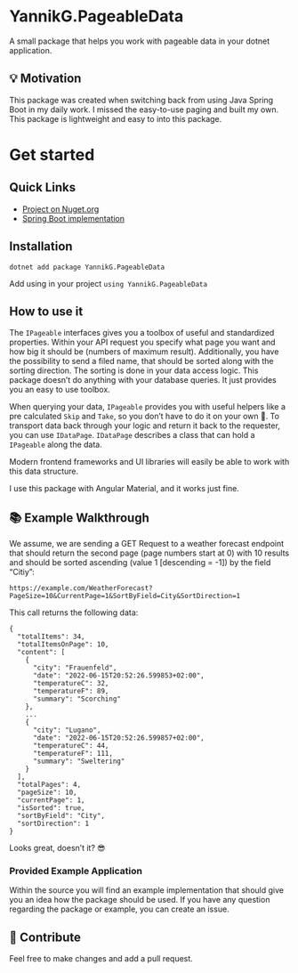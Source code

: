 # YannikG.PageableData
A small package that helps you work with pageable data in your dotnet application.

## 💡 Motivation
This package was created when switching back from using Java Spring Boot in my daily work. I missed the easy-to-use paging and built my own. This package is lightweight and easy to into this package.

# Get started
## Quick Links
- [Project on Nuget.org](https://www.nuget.org/packages/YannikG.PageableData/)
- [Spring Boot implementation](https://www.baeldung.com/spring-data-jpa-pagination-sorting)

## Installation
`dotnet add package YannikG.PageableData`

Add using in your project `using YannikG.PageableData`

## How to use it
The `IPageable` interfaces gives you a toolbox of useful and standardized properties. Within your API request you specify what page you want and how big it should be (numbers of maximum result). Additionally, you have the possibility to send a filed name, that should be sorted along with the sorting direction. The sorting is done in your data access logic. This package doesn’t do anything with your database queries. It just provides you an easy to use toolbox.

When querying your data, `IPageable` provides you with useful helpers like a pre calculated `Skip` and `Take`, so you don’t have to do it on your own 🎉.
To transport data back through your logic and return it back to the requester, you can use `IDataPage`. `IDataPage` describes a class that can hold a `IPageable` along the data.

Modern frontend frameworks and UI libraries will easily be able to work with this data structure.

I use this package with Angular Material, and it works just fine.

## 📚 Example Walkthrough
We assume, we are sending a GET Request to a weather forecast endpoint that should return the second page (page numbers start at 0) with 10 results and should be sorted ascending (value 1 [descending = -1]) by the field “Citiy”:

`https://example.com/WeatherForecast?PageSize=10&CurrentPage=1&SortByField=City&SortDirection=1`

This call returns the following data:

```
{
  "totalItems": 34,
  "totalItemsOnPage": 10,
  "content": [
    {
      "city": "Frauenfeld",
      "date": "2022-06-15T20:52:26.599853+02:00",
      "temperatureC": 32,
      "temperatureF": 89,
      "summary": "Scorching"
    },
    ...
    {
      "city": "Lugano",
      "date": "2022-06-15T20:52:26.599857+02:00",
      "temperatureC": 44,
      "temperatureF": 111,
      "summary": "Sweltering"
    }
  ],
  "totalPages": 4,
  "pageSize": 10,
  "currentPage": 1,
  "isSorted": true,
  "sortByField": "City",
  "sortDirection": 1
}
```

Looks great, doesn’t it? 😎

### Provided Example Application
Within the source you will find an example implementation that should give you an idea how the package should be used. If you have any question regarding the package or example, you can create an issue.

## 🤘 Contribute
Feel free to make changes and add a pull request.
